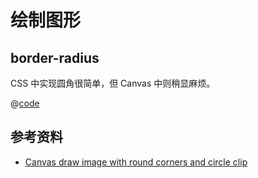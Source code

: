 # 绘制图形

## border-radius

CSS 中实现圆角很简单，但 Canvas 中则稍显麻烦。

<canvas-BorderRadius />

@[code](@components/canvas/BorderRadius.vue)

## 参考资料

+ [Canvas draw image with round corners and circle clip](https://codepen.io/movii/pen/QBgqeY)
